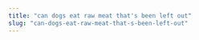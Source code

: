 ```yaml
---
title: "can dogs eat raw meat that's been left out"
slug: "can-dogs-eat-raw-meat-that-s-been-left-out"
---
```


